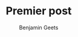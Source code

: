 ---
title: Premier post
description: Permier post description
slug: premier-post
author: Benjamin Geets
---